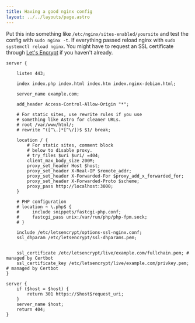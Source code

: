 ```yaml
---
title: Having a good nginx config
layout: ../../layouts/page.astro
---
```


Put this into something like `/etc/nginx/sites-enabled/yoursite` and test the config with `sudo nginx -t`. If everything passed reload nginx with `sudo systemctl reload nginx`. You might have to request an SSL certificate through <a href="https://certbot.eff.org/instructions" target="_blank">Let's Encrypt</a> if you haven't already.

```
server {

    listen 443;

    index index.php index.html index.htm index.nginx-debian.html;

    server_name example.com;

    add_header Access-Control-Allow-Origin "*";

    # For static sites, use rewrite rules if you use
    # something like Astro for cleaner URLs.
    # root /var/www/html/;
    # rewrite ^([^\.]*[^\/])$ $1/ break;

    location / {
        # For static sites, comment block 
        # below to disable proxy.
        # try_files $uri $uri/ =404;
        client_max_body_size 200M;
        proxy_set_header Host $host;
        proxy_set_header X-Real-IP $remote_addr;
        proxy_set_header X-Forwarded-For $proxy_add_x_forwarded_for;
        proxy_set_header X-Forwarded-Proto $scheme;
        proxy_pass http://localhost:3000;
    }

    # PHP configuration
    # location ~ \.php$ {
    #     include snippets/fastcgi-php.conf;
    #     fastcgi_pass unix:/var/run/php/php-fpm.sock;
    # }

    include /etc/letsencrypt/options-ssl-nginx.conf;
    ssl_dhparam /etc/letsencrypt/ssl-dhparams.pem;


    ssl_certificate /etc/letsencrypt/live/example.com/fullchain.pem; # managed by Certbot
    ssl_certificate_key /etc/letsencrypt/live/example.com/privkey.pem; # managed by Certbot
}

server {
    if ($host = $host) {
        return 301 https://$host$request_uri;
    }
    server_name $host;
    return 404;
}
```